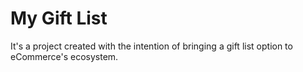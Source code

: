# My Gift List

It's a project created with the intention of bringing a gift list option to eCommerce's ecosystem.
